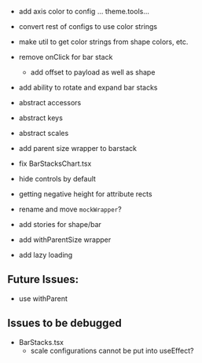 * add axis color to config ... theme.tools...
* convert rest of configs to use color strings
* make util to get color strings from shape colors, etc.
* remove onClick for bar stack
  * add offset to payload as well as shape
* add ability to rotate and expand bar stacks
* abstract accessors
* abstract keys
* abstract scales
* add parent size wrapper to barstack
* fix BarStacksChart.tsx
* hide controls by default

* getting negative height for attribute rects
  
* rename and move `mockWrapper`?
* add stories for shape/bar
* add withParentSize wrapper
* add lazy loading

## Future Issues:  
* use withParent

## Issues to be debugged
* BarStacks.tsx
  * scale configurations cannot be put into useEffect?

